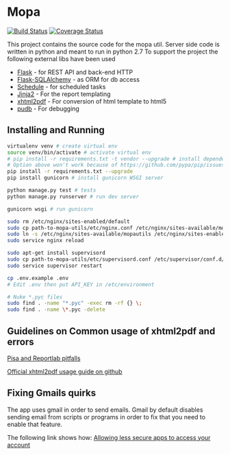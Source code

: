 # Mopa

[![Build Status](https://travis-ci.org/ntxuva/mopa-utils.svg?branch=master)](https://travis-ci.org/ntxuva/mopa-utils)
[![Coverage Status](https://coveralls.io/repos/github/ntxuva/mopa-utils/badge.svg?branch=master)](https://coveralls.io/github/ntxuva/mopa-utils?branch=master)

This project contains the source code for the mopa util. Server side code is written in python and meant to run in python 2.7
To support the project the following external libs have been used

- [Flask](http://flask.pocoo.org/) - for REST API and back-end HTTP
- [Flask-SQLAlchemy](https://pythonhosted.org/Flask-SQLAlchemy/) - as ORM for db access
- [Schedule](https://github.com/mrhwick/schedule) - for scheduled tasks
- [Jinja2](http://jinja.pocoo.org/) - For the report templating
- [xhtml2pdf](http://www.xhtml2pdf.com/) - For conversion of html template to html5
- [pudb](https://pypi.python.org/pypi/pudb/) - For debugging

## Installing and Running

```sh
virtualenv venv # create virtual env
source venv/bin/activate # activate virtual env
# pip install -r requirements.txt -t vendor --upgrade # install dependencies in vendor folder. 
# Option above won't work because of https://github.com/pypa/pip/issues/4390
pip install -r requirements.txt --upgrade
pip install gunicorn # install gunicorn WSGI server

python manage.py test # tests
python manage.py runserver # run dev server

gunicorn wsgi # run gunicorn

sudo rm /etc/nginx/sites-enabled/default
sudo cp path-to-mopa-utils/etc/nginx.conf /etc/nginx/sites-available/mopautils # make app available on nginx
sudo ln -s /etc/nginx/sites-available/mopautils /etc/nginx/sites-enabled/mopautils # deploy nginx
sudo service nginx reload

sudo apt-get install supervisord
sudo cp path-to-mopa-utils/etc/supervisord.conf /etc/supervisor/conf.d/mopa-utils.conf
sudo service supervisor restart

cp .env.example .env
# Edit .env then put API_KEY in /etc/environment

# Nuke *.pyc files
sudo find . -name "*.pyc" -exec rm -rf {} \;
sudo find . -name \*.pyc -delete
```

## Guidelines on Common usage of xhtml2pdf and errors

[Pisa and Reportlab pitfalls](http://www.arnebrodowski.de/blog/501-Pisa-and-Reportlab-pitfalls.html)

[Official xhtml2pdf usage guide on github](https://github.com/chrisglass/xhtml2pdf/blob/master/doc/usage.rst)

## Fixing Gmails quirks

The app uses gmail in order to send emails. Gmail by default disables sending email from scripts or programs in order to fix that you need to enable that feature.

The following link shows how: [Allowing less secure apps to access your account](https://support.google.com/accounts/answer/6010255?hl=en)
